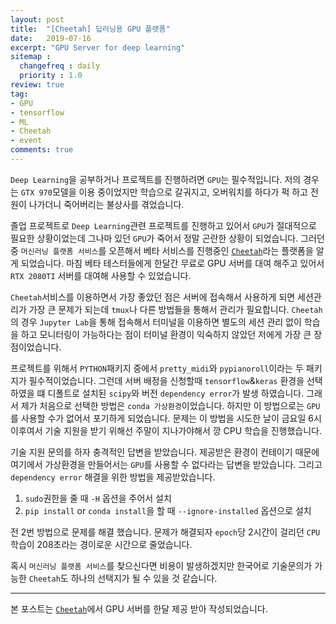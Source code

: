 ```yaml
---
layout: post
title:  "[Cheetah] 딥러닝용 GPU 플랫폼"
date:   2019-07-16
excerpt: "GPU Server for deep learning"
sitemap :
  changefreq : daily
  priority : 1.0
review: true
tag:
- GPU
- tensorflow
- ML
- Cheetah
- event
comments: true
---
```


`Deep Learning`을 공부하거나 프로젝트를 진행하려면 `GPU`는 필수적입니다. 저의 경우는 `GTX 970`모델을 이용 중이었지만 학습으로 갈궈지고, 오버워치를 하다가 퍽 하고 전원이 나가더니 죽어버리는 불상사를 겪었습니다.  

졸업 프로젝트로 `Deep Learning`관련 프로젝트를 진행하고 있어서 `GPU`가 절대적으로 필요한 상황이었는데 그나마 있던 `GPU`가 죽어서 정말 곤란한 상황이 되었습니다. 그러던 중 `머신러닝 플랫폼 서비스`를 오픈해서 베타 서비스를 진행중인 [`Cheetah`]('https://www.n3ncloud.co.kr/cheetah/')라는 플랫폼을 알게 되었습니다. 마침 베타 테스터들에게 한달간 무료로 GPU 서버를 대여 해주고 있어서 `RTX 2080TI` 서버를 대여해 사용할 수 있었습니다.

`Cheetah`서비스를 이용하면서 가장 좋았던 점은 서버에 접속해서 사용하게 되면 세션관리가 가장 큰 문제가 되는데 `tmux`나 다른 방법들을 통해서 관리가 필요합니다. `Cheetah`의 경우 `Jupyter Lab`을 통해 접속해서 터미널을 이용하면 별도의 세션 관리 없이 학습을 하고 모니터링이 가능하다는 점이 터미널 환경이 익숙하지 않았던 저에게 가장 큰 장점이었습니다. 

프로젝트를 위해서 `PYTHON`패키지 중에서 `pretty_midi`와 `pypianoroll`이라는 두 패키지가 필수적이었습니다. 그런데 서버 배정을 신청할때 `tensorflow`&`keras` 환경을 선택하였을 떄 디폴트로 설치된 `scipy`와 버전 `dependency error`가 발생 하였습니다. 그래서 제가 처음으로 선택한 방법은 `conda 가상환경`이었습니다. 하지만 이 방법으로는 `GPU`를 사용할 수가 없어서 포기하게 되었습니다. 문제는 이 방법을 시도한 날이 금요일 6시 이후여서 기술 지원을 받기 위해선 주말이 지나가야해서 깡 CPU 학습을 진행했습니다.  

기술 지원 문의를 하자 충격적인 답변을 받았습니다. 제공받은 환경이 컨테이기 때문에 여기에서 가상환경을 만들어서는 `GPU`를 사용할 수 없다라는 답변을 받았습니다. 그리고 `dependency error` 해결을 위한 방법을 제공받았습니다. 

1. `sudo`권한을 줄 때 `-H` 옵션을 주어서 설치
2. `pip install` or `conda install`을 할 때 `--ignore-installed` 옵션으로 설치

전 2번 방법으로 문제를 해결 했습니다. 문제가 해결되자 `epoch`당 2시간이 걸리던 `CPU`학습이 208초라는 경이로운 시간으로 줄었습니다.  

혹시 `머신러닝 플랫폼 서비스`를 찾으신다면 비용이 발생하겠지만 한국어로 기술문의가 가능한 `Cheetah`도 하나의 선택지가 될 수 있을 것 같습니다.

---
본 포스트는 [`Cheetah`]('https://www.n3ncloud.co.kr/cheetah/')에서 GPU 서버를 한달 제공 받아 작성되었습니다.